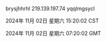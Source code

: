 brysjhhrhl 219.139.197.74 yqqlmgsycl

2024年 11月 02日 星期六 15:20:02 CST

2024年 11月 02日 星期六 07:20:02 GMT
